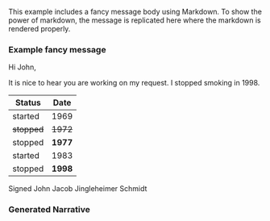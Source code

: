 This example includes a fancy message body using Markdown. To show the power of markdown, the message is replicated here where the markdown is rendered properly.

### Example fancy message

Hi John,

It is nice to hear you are working on my request. I stopped smoking in 1998.

| Status | Date |
|--------|----|
| started | 1969 |
| ~~stopped~~ | ~~1972~~ |
| stopped | **1977** |
| started | 1983 |
| stopped | **1998** |

Signed John Jacob Jingleheimer Schmidt

### Generated Narrative
